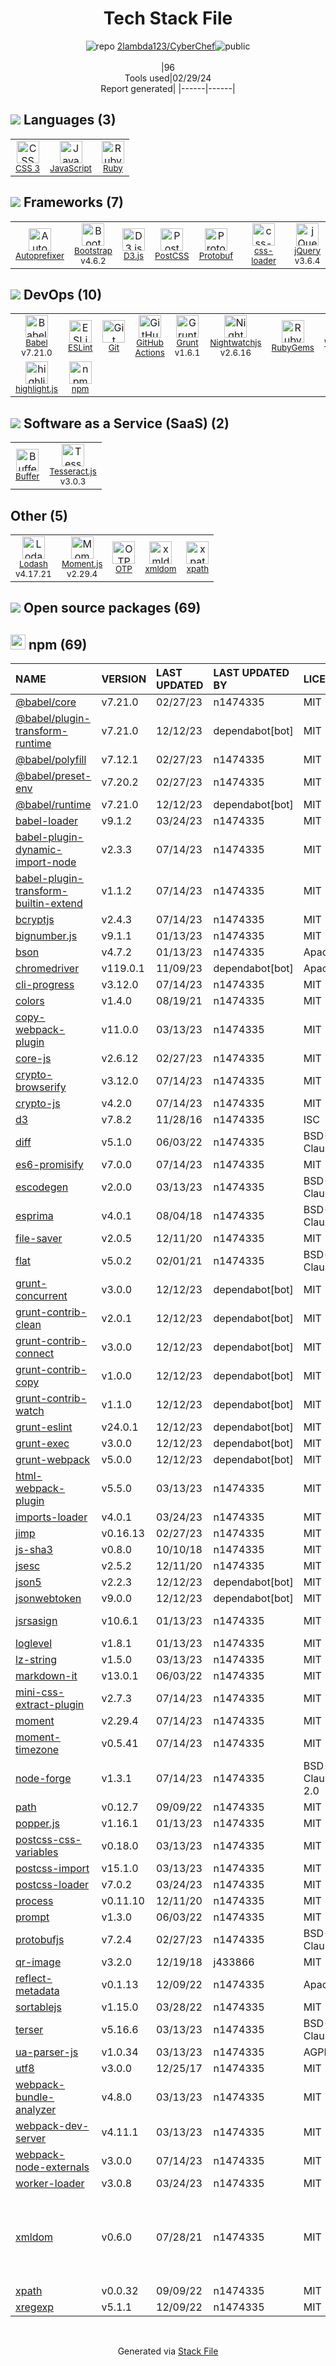 <!--
&lt;--- Readme.md Snippet without images Start ---&gt;
## Tech Stack
2lambda123/CyberChef is built on the following main stack:

- [JavaScript](https://developer.mozilla.org/en-US/docs/Web/JavaScript) – Languages
- [Ruby](https://www.ruby-lang.org) – Languages
- [Autoprefixer](https://github.com/postcss/autoprefixer) – CSS Pre-processors / Extensions
- [Bootstrap](http://getbootstrap.com/) – Front-End Frameworks
- [D3.js](http://d3js.org/) – Charting Libraries
- [PostCSS](https://github.com/postcss/postcss) – CSS Pre-processors / Extensions
- [Protobuf](https://developers.google.com/protocol-buffers/) – Serialization Frameworks
- [css-loader](https://github.com/webpack-contrib/css-loader) – CSS Pre-processors / Extensions
- [jQuery](http://jquery.com/) – Javascript UI Libraries
- [Babel](http://babeljs.io/) – JavaScript Compilers
- [ESLint](http://eslint.org/) – Code Review
- [GitHub Actions](https://github.com/features/actions) – Continuous Integration
- [Grunt](http://gruntjs.com/) – JS Build Tools / JS Task Runners
- [Nightwatchjs](http://nightwatchjs.org/) – Browser Testing
- [Webpack](http://webpack.js.org) – JS Build Tools / JS Task Runners
- [highlight.js](https://highlightjs.org/) – Text Editor
- [Buffer](https://bufferapp.com/) – Social Media Tools
- [Tesseract.js](http://tesseract.projectnaptha.com/) – Image Analysis API
- [Lodash](https://lodash.com) – Javascript Utilities & Libraries
- [Moment.js](http://momentjs.com/) – Javascript Utilities & Libraries

Full tech stack [here](/techstack.md)

&lt;--- Readme.md Snippet without images End ---&gt;

&lt;--- Readme.md Snippet with images Start ---&gt;
## Tech Stack
2lambda123/CyberChef is built on the following main stack:

- <img width='25' height='25' src='https://img.stackshare.io/service/1209/javascript.jpeg' alt='JavaScript'/> [JavaScript](https://developer.mozilla.org/en-US/docs/Web/JavaScript) – Languages
- <img width='25' height='25' src='https://img.stackshare.io/service/989/ruby.png' alt='Ruby'/> [Ruby](https://www.ruby-lang.org) – Languages
- <img width='25' height='25' src='https://img.stackshare.io/service/2202/72d087642cfce6fef6f2dabec5bf49e8_400x400.png' alt='Autoprefixer'/> [Autoprefixer](https://github.com/postcss/autoprefixer) – CSS Pre-processors / Extensions
- <img width='25' height='25' src='https://img.stackshare.io/service/1101/C9QJ7V3X.png' alt='Bootstrap'/> [Bootstrap](http://getbootstrap.com/) – Front-End Frameworks
- <img width='25' height='25' src='https://img.stackshare.io/service/1491/HgKolWB5_400x400.jpg' alt='D3.js'/> [D3.js](http://d3js.org/) – Charting Libraries
- <img width='25' height='25' src='https://img.stackshare.io/service/3339/rlFcjEdI.png' alt='PostCSS'/> [PostCSS](https://github.com/postcss/postcss) – CSS Pre-processors / Extensions
- <img width='25' height='25' src='https://img.stackshare.io/service/4393/ma2jqJKH_400x400.png' alt='Protobuf'/> [Protobuf](https://developers.google.com/protocol-buffers/) – Serialization Frameworks
- <img width='25' height='25' src='https://img.stackshare.io/service/8074/default_d2b16fd6997fb2e164de645a34f9b8d5a880d999.png' alt='css-loader'/> [css-loader](https://github.com/webpack-contrib/css-loader) – CSS Pre-processors / Extensions
- <img width='25' height='25' src='https://img.stackshare.io/service/1021/lxEKmMnB_400x400.jpg' alt='jQuery'/> [jQuery](http://jquery.com/) – Javascript UI Libraries
- <img width='25' height='25' src='https://img.stackshare.io/service/2739/-1wfGjNw.png' alt='Babel'/> [Babel](http://babeljs.io/) – JavaScript Compilers
- <img width='25' height='25' src='https://img.stackshare.io/service/3337/Q4L7Jncy.jpg' alt='ESLint'/> [ESLint](http://eslint.org/) – Code Review
- <img width='25' height='25' src='https://img.stackshare.io/service/11563/actions.png' alt='GitHub Actions'/> [GitHub Actions](https://github.com/features/actions) – Continuous Integration
- <img width='25' height='25' src='https://img.stackshare.io/service/845/falgg2jybmhgk16y62lr.png' alt='Grunt'/> [Grunt](http://gruntjs.com/) – JS Build Tools / JS Task Runners
- <img width='25' height='25' src='https://img.stackshare.io/service/4125/Ihf7jKaE.png' alt='Nightwatchjs'/> [Nightwatchjs](http://nightwatchjs.org/) – Browser Testing
- <img width='25' height='25' src='https://img.stackshare.io/service/1682/IMG_4636.PNG' alt='Webpack'/> [Webpack](http://webpack.js.org) – JS Build Tools / JS Task Runners
- <img width='25' height='25' src='https://img.stackshare.io/service/6888/c17e7d9688d86bd9f9506ec1fbd6d200_400x400.png' alt='highlight.js'/> [highlight.js](https://highlightjs.org/) – Text Editor
- <img width='25' height='25' src='https://img.stackshare.io/service/825/hnc3q-7x.jpg' alt='Buffer'/> [Buffer](https://bufferapp.com/) – Social Media Tools
- <img width='25' height='25' src='https://img.stackshare.io/service/5937/7720173.png' alt='Tesseract.js'/> [Tesseract.js](http://tesseract.projectnaptha.com/) – Image Analysis API
- <img width='25' height='25' src='https://img.stackshare.io/service/2438/lodash.png' alt='Lodash'/> [Lodash](https://lodash.com) – Javascript Utilities & Libraries
- <img width='25' height='25' src='https://img.stackshare.io/service/3643/Xrtdc94q_400x400.png' alt='Moment.js'/> [Moment.js](http://momentjs.com/) – Javascript Utilities & Libraries

Full tech stack [here](/techstack.md)

&lt;--- Readme.md Snippet with images End ---&gt;
-->
<div align="center">

# Tech Stack File
![](https://img.stackshare.io/repo.svg "repo") [2lambda123/CyberChef](https://github.com/2lambda123/CyberChef)![](https://img.stackshare.io/public_badge.svg "public")
<br/><br/>
|96<br/>Tools used|02/29/24 <br/>Report generated|
|------|------|
</div>

## <img src='https://img.stackshare.io/languages.svg'/> Languages (3)
<table><tr>
  <td align='center'>
  <img width='36' height='36' src='https://img.stackshare.io/service/6727/css.png' alt='CSS 3'>
  <br>
  <sub><a href="https://developer.mozilla.org/en-US/docs/Web/CSS/CSS3">CSS 3</a></sub>
  <br>
  <sub></sub>
</td>

<td align='center'>
  <img width='36' height='36' src='https://img.stackshare.io/service/1209/javascript.jpeg' alt='JavaScript'>
  <br>
  <sub><a href="https://developer.mozilla.org/en-US/docs/Web/JavaScript">JavaScript</a></sub>
  <br>
  <sub></sub>
</td>

<td align='center'>
  <img width='36' height='36' src='https://img.stackshare.io/service/989/ruby.png' alt='Ruby'>
  <br>
  <sub><a href="https://www.ruby-lang.org">Ruby</a></sub>
  <br>
  <sub></sub>
</td>

</tr>
</table>

## <img src='https://img.stackshare.io/frameworks.svg'/> Frameworks (7)
<table><tr>
  <td align='center'>
  <img width='36' height='36' src='https://img.stackshare.io/service/2202/72d087642cfce6fef6f2dabec5bf49e8_400x400.png' alt='Autoprefixer'>
  <br>
  <sub><a href="https://github.com/postcss/autoprefixer">Autoprefixer</a></sub>
  <br>
  <sub></sub>
</td>

<td align='center'>
  <img width='36' height='36' src='https://img.stackshare.io/service/1101/C9QJ7V3X.png' alt='Bootstrap'>
  <br>
  <sub><a href="http://getbootstrap.com/">Bootstrap</a></sub>
  <br>
  <sub>v4.6.2</sub>
</td>

<td align='center'>
  <img width='36' height='36' src='https://img.stackshare.io/service/1491/HgKolWB5_400x400.jpg' alt='D3.js'>
  <br>
  <sub><a href="http://d3js.org/">D3.js</a></sub>
  <br>
  <sub></sub>
</td>

<td align='center'>
  <img width='36' height='36' src='https://img.stackshare.io/service/3339/rlFcjEdI.png' alt='PostCSS'>
  <br>
  <sub><a href="https://github.com/postcss/postcss">PostCSS</a></sub>
  <br>
  <sub></sub>
</td>

<td align='center'>
  <img width='36' height='36' src='https://img.stackshare.io/service/4393/ma2jqJKH_400x400.png' alt='Protobuf'>
  <br>
  <sub><a href="https://developers.google.com/protocol-buffers/">Protobuf</a></sub>
  <br>
  <sub></sub>
</td>

<td align='center'>
  <img width='36' height='36' src='https://img.stackshare.io/service/8074/default_d2b16fd6997fb2e164de645a34f9b8d5a880d999.png' alt='css-loader'>
  <br>
  <sub><a href="https://github.com/webpack-contrib/css-loader">css-loader</a></sub>
  <br>
  <sub></sub>
</td>

<td align='center'>
  <img width='36' height='36' src='https://img.stackshare.io/service/1021/lxEKmMnB_400x400.jpg' alt='jQuery'>
  <br>
  <sub><a href="http://jquery.com/">jQuery</a></sub>
  <br>
  <sub>v3.6.4</sub>
</td>

</tr>
</table>

## <img src='https://img.stackshare.io/devops.svg'/> DevOps (10)
<table><tr>
  <td align='center'>
  <img width='36' height='36' src='https://img.stackshare.io/service/2739/-1wfGjNw.png' alt='Babel'>
  <br>
  <sub><a href="http://babeljs.io/">Babel</a></sub>
  <br>
  <sub>v7.21.0</sub>
</td>

<td align='center'>
  <img width='36' height='36' src='https://img.stackshare.io/service/3337/Q4L7Jncy.jpg' alt='ESLint'>
  <br>
  <sub><a href="http://eslint.org/">ESLint</a></sub>
  <br>
  <sub></sub>
</td>

<td align='center'>
  <img width='36' height='36' src='https://img.stackshare.io/service/1046/git.png' alt='Git'>
  <br>
  <sub><a href="http://git-scm.com/">Git</a></sub>
  <br>
  <sub></sub>
</td>

<td align='center'>
  <img width='36' height='36' src='https://img.stackshare.io/service/11563/actions.png' alt='GitHub Actions'>
  <br>
  <sub><a href="https://github.com/features/actions">GitHub Actions</a></sub>
  <br>
  <sub></sub>
</td>

<td align='center'>
  <img width='36' height='36' src='https://img.stackshare.io/service/845/falgg2jybmhgk16y62lr.png' alt='Grunt'>
  <br>
  <sub><a href="http://gruntjs.com/">Grunt</a></sub>
  <br>
  <sub>v1.6.1</sub>
</td>

<td align='center'>
  <img width='36' height='36' src='https://img.stackshare.io/service/4125/Ihf7jKaE.png' alt='Nightwatchjs'>
  <br>
  <sub><a href="http://nightwatchjs.org/">Nightwatchjs</a></sub>
  <br>
  <sub>v2.6.16</sub>
</td>

<td align='center'>
  <img width='36' height='36' src='https://img.stackshare.io/service/12795/5jL6-BA5_400x400.jpeg' alt='RubyGems'>
  <br>
  <sub><a href="https://rubygems.org/">RubyGems</a></sub>
  <br>
  <sub></sub>
</td>

<td align='center'>
  <img width='36' height='36' src='https://img.stackshare.io/service/1682/IMG_4636.PNG' alt='Webpack'>
  <br>
  <sub><a href="http://webpack.js.org">Webpack</a></sub>
  <br>
  <sub>v5.76.0</sub>
</td>

</tr>
<tr>
  <td align='center'>
  <img width='36' height='36' src='https://img.stackshare.io/service/6888/c17e7d9688d86bd9f9506ec1fbd6d200_400x400.png' alt='highlight.js'>
  <br>
  <sub><a href="https://highlightjs.org/">highlight.js</a></sub>
  <br>
  <sub></sub>
</td>

<td align='center'>
  <img width='36' height='36' src='https://img.stackshare.io/service/1120/lejvzrnlpb308aftn31u.png' alt='npm'>
  <br>
  <sub><a href="https://www.npmjs.com/">npm</a></sub>
  <br>
  <sub></sub>
</td>

</tr>
</table>

## <img src='https://img.stackshare.io/saas.svg'/> Software as a Service (SaaS) (2)
<table><tr>
  <td align='center'>
  <img width='36' height='36' src='https://img.stackshare.io/service/825/hnc3q-7x.jpg' alt='Buffer'>
  <br>
  <sub><a href="https://bufferapp.com/">Buffer</a></sub>
  <br>
  <sub></sub>
</td>

<td align='center'>
  <img width='36' height='36' src='https://img.stackshare.io/service/5937/7720173.png' alt='Tesseract.js'>
  <br>
  <sub><a href="http://tesseract.projectnaptha.com/">Tesseract.js</a></sub>
  <br>
  <sub>v3.0.3</sub>
</td>

</tr>
</table>

## Other (5)
<table><tr>
  <td align='center'>
  <img width='36' height='36' src='https://img.stackshare.io/service/2438/lodash.png' alt='Lodash'>
  <br>
  <sub><a href="https://lodash.com">Lodash</a></sub>
  <br>
  <sub>v4.17.21</sub>
</td>

<td align='center'>
  <img width='36' height='36' src='https://img.stackshare.io/service/3643/Xrtdc94q_400x400.png' alt='Moment.js'>
  <br>
  <sub><a href="http://momentjs.com/">Moment.js</a></sub>
  <br>
  <sub>v2.29.4</sub>
</td>

<td align='center'>
  <img width='36' height='36' src='https://img.stackshare.io/service/5476/cbdf77412da183e43d41c0c0f9a7005a_normal.jpeg' alt='OTP'>
  <br>
  <sub><a href="http://erlang.org/doc/">OTP</a></sub>
  <br>
  <sub></sub>
</td>

<td align='center'>
  <img width='36' height='36' src='https://img.stackshare.io/service/4622/1004010.jpeg' alt='xmldom'>
  <br>
  <sub><a href="https://github.com/jindw/xmldom">xmldom</a></sub>
  <br>
  <sub></sub>
</td>

<td align='center'>
  <img width='36' height='36' src='https://img.stackshare.io/service/4621/nZXfdUQq_normal.jpg' alt='xpath'>
  <br>
  <sub><a href="https://en.wikipedia.org/wiki/XPath">xpath</a></sub>
  <br>
  <sub></sub>
</td>

</tr>
</table>


## <img src='https://img.stackshare.io/group.svg' /> Open source packages (69)</h2>

## <img width='24' height='24' src='https://img.stackshare.io/service/1120/lejvzrnlpb308aftn31u.png'/> npm (69)

|NAME|VERSION|LAST UPDATED|LAST UPDATED BY|LICENSE|VULNERABILITIES|
|:------|:------|:------|:------|:------|:------|
|[@babel/core](https://www.npmjs.com/@babel/core)|v7.21.0|02/27/23|n1474335 |MIT|N/A|
|[@babel/plugin-transform-runtime](https://www.npmjs.com/@babel/plugin-transform-runtime)|v7.21.0|12/12/23|dependabot[bot] |MIT|N/A|
|[@babel/polyfill](https://www.npmjs.com/@babel/polyfill)|v7.12.1|02/27/23|n1474335 |MIT|N/A|
|[@babel/preset-env](https://www.npmjs.com/@babel/preset-env)|v7.20.2|02/27/23|n1474335 |MIT|N/A|
|[@babel/runtime](https://www.npmjs.com/@babel/runtime)|v7.21.0|12/12/23|dependabot[bot] |MIT|N/A|
|[babel-loader](https://www.npmjs.com/babel-loader)|v9.1.2|03/24/23|n1474335 |MIT|N/A|
|[babel-plugin-dynamic-import-node](https://www.npmjs.com/babel-plugin-dynamic-import-node)|v2.3.3|07/14/23|n1474335 |MIT|N/A|
|[babel-plugin-transform-builtin-extend](https://www.npmjs.com/babel-plugin-transform-builtin-extend)|v1.1.2|07/14/23|n1474335 |MIT|N/A|
|[bcryptjs](https://www.npmjs.com/bcryptjs)|v2.4.3|07/14/23|n1474335 |MIT|N/A|
|[bignumber.js](https://www.npmjs.com/bignumber.js)|v9.1.1|01/13/23|n1474335 |MIT|N/A|
|[bson](https://www.npmjs.com/bson)|v4.7.2|01/13/23|n1474335 |Apache-2.0|N/A|
|[chromedriver](https://www.npmjs.com/chromedriver)|v119.0.1|11/09/23|dependabot[bot] |Apache-2.0|N/A|
|[cli-progress](https://www.npmjs.com/cli-progress)|v3.12.0|07/14/23|n1474335 |MIT|N/A|
|[colors](https://www.npmjs.com/colors)|v1.4.0|08/19/21|n1474335 |MIT|N/A|
|[copy-webpack-plugin](https://www.npmjs.com/copy-webpack-plugin)|v11.0.0|03/13/23|n1474335 |MIT|N/A|
|[core-js](https://www.npmjs.com/core-js)|v2.6.12|02/27/23|n1474335 |MIT|N/A|
|[crypto-browserify](https://www.npmjs.com/crypto-browserify)|v3.12.0|07/14/23|n1474335 |MIT|N/A|
|[crypto-js](https://www.npmjs.com/crypto-js)|v4.2.0|07/14/23|n1474335 |MIT|N/A|
|[d3](https://www.npmjs.com/d3)|v7.8.2|11/28/16|n1474335 |ISC|N/A|
|[diff](https://www.npmjs.com/diff)|v5.1.0|06/03/22|n1474335 |BSD-3-Clause|N/A|
|[es6-promisify](https://www.npmjs.com/es6-promisify)|v7.0.0|07/14/23|n1474335 |MIT|N/A|
|[escodegen](https://www.npmjs.com/escodegen)|v2.0.0|03/13/23|n1474335 |BSD-2-Clause|N/A|
|[esprima](https://www.npmjs.com/esprima)|v4.0.1|08/04/18|n1474335 |BSD-2-Clause|N/A|
|[file-saver](https://www.npmjs.com/file-saver)|v2.0.5|12/11/20|n1474335 |MIT|N/A|
|[flat](https://www.npmjs.com/flat)|v5.0.2|02/01/21|n1474335 |BSD-3-Clause|N/A|
|[grunt-concurrent](https://www.npmjs.com/grunt-concurrent)|v3.0.0|12/12/23|dependabot[bot] |MIT|N/A|
|[grunt-contrib-clean](https://www.npmjs.com/grunt-contrib-clean)|v2.0.1|12/12/23|dependabot[bot] |MIT|N/A|
|[grunt-contrib-connect](https://www.npmjs.com/grunt-contrib-connect)|v3.0.0|12/12/23|dependabot[bot] |MIT|N/A|
|[grunt-contrib-copy](https://www.npmjs.com/grunt-contrib-copy)|v1.0.0|12/12/23|dependabot[bot] |MIT|N/A|
|[grunt-contrib-watch](https://www.npmjs.com/grunt-contrib-watch)|v1.1.0|12/12/23|dependabot[bot] |MIT|N/A|
|[grunt-eslint](https://www.npmjs.com/grunt-eslint)|v24.0.1|12/12/23|dependabot[bot] |MIT|N/A|
|[grunt-exec](https://www.npmjs.com/grunt-exec)|v3.0.0|12/12/23|dependabot[bot] |MIT|N/A|
|[grunt-webpack](https://www.npmjs.com/grunt-webpack)|v5.0.0|12/12/23|dependabot[bot] |MIT|N/A|
|[html-webpack-plugin](https://www.npmjs.com/html-webpack-plugin)|v5.5.0|03/13/23|n1474335 |MIT|N/A|
|[imports-loader](https://www.npmjs.com/imports-loader)|v4.0.1|03/24/23|n1474335 |MIT|N/A|
|[jimp](https://www.npmjs.com/jimp)|v0.16.13|02/27/23|n1474335 |MIT|N/A|
|[js-sha3](https://www.npmjs.com/js-sha3)|v0.8.0|10/10/18|n1474335 |MIT|N/A|
|[jsesc](https://www.npmjs.com/jsesc)|v2.5.2|12/11/20|n1474335 |MIT|N/A|
|[json5](https://www.npmjs.com/json5)|v2.2.3|12/12/23|dependabot[bot] |MIT|N/A|
|[jsonwebtoken](https://www.npmjs.com/jsonwebtoken)|v9.0.0|12/12/23|dependabot[bot] |MIT|N/A|
|[jsrsasign](https://www.npmjs.com/jsrsasign)|v10.6.1|01/13/23|n1474335 |MIT|[CVE-2024-21484](https://github.com/advisories/GHSA-rh63-9qcf-83gf) (High)|
|[loglevel](https://www.npmjs.com/loglevel)|v1.8.1|01/13/23|n1474335 |MIT|N/A|
|[lz-string](https://www.npmjs.com/lz-string)|v1.5.0|03/13/23|n1474335 |MIT|N/A|
|[markdown-it](https://www.npmjs.com/markdown-it)|v13.0.1|06/03/22|n1474335 |MIT|N/A|
|[mini-css-extract-plugin](https://www.npmjs.com/mini-css-extract-plugin)|v2.7.3|07/14/23|n1474335 |MIT|N/A|
|[moment](https://www.npmjs.com/moment)|v2.29.4|07/14/23|n1474335 |MIT|N/A|
|[moment-timezone](https://www.npmjs.com/moment-timezone)|v0.5.41|07/14/23|n1474335 |MIT|N/A|
|[node-forge](https://www.npmjs.com/node-forge)|v1.3.1|07/14/23|n1474335 |BSD-3-Clause,GPL-2.0|N/A|
|[path](https://www.npmjs.com/path)|v0.12.7|09/09/22|n1474335 |MIT|N/A|
|[popper.js](https://www.npmjs.com/popper.js)|v1.16.1|01/13/23|n1474335 |MIT|N/A|
|[postcss-css-variables](https://www.npmjs.com/postcss-css-variables)|v0.18.0|03/13/23|n1474335 |MIT|N/A|
|[postcss-import](https://www.npmjs.com/postcss-import)|v15.1.0|03/13/23|n1474335 |MIT|N/A|
|[postcss-loader](https://www.npmjs.com/postcss-loader)|v7.0.2|03/24/23|n1474335 |MIT|N/A|
|[process](https://www.npmjs.com/process)|v0.11.10|12/11/20|n1474335 |MIT|N/A|
|[prompt](https://www.npmjs.com/prompt)|v1.3.0|06/03/22|n1474335 |MIT|N/A|
|[protobufjs](https://www.npmjs.com/protobufjs)|v7.2.4|02/27/23|n1474335 |BSD-3-Clause|N/A|
|[qr-image](https://www.npmjs.com/qr-image)|v3.2.0|12/19/18|j433866 |MIT|N/A|
|[reflect-metadata](https://www.npmjs.com/reflect-metadata)|v0.1.13|12/09/22|n1474335 |Apache-2.0|N/A|
|[sortablejs](https://www.npmjs.com/sortablejs)|v1.15.0|03/28/22|n1474335 |MIT|N/A|
|[terser](https://www.npmjs.com/terser)|v5.16.6|03/13/23|n1474335 |BSD-2-Clause|N/A|
|[ua-parser-js](https://www.npmjs.com/ua-parser-js)|v1.0.34|03/13/23|n1474335 |AGPL-3.0|N/A|
|[utf8](https://www.npmjs.com/utf8)|v3.0.0|12/25/17|n1474335 |MIT|N/A|
|[webpack-bundle-analyzer](https://www.npmjs.com/webpack-bundle-analyzer)|v4.8.0|03/13/23|n1474335 |MIT|N/A|
|[webpack-dev-server](https://www.npmjs.com/webpack-dev-server)|v4.11.1|03/13/23|n1474335 |MIT|N/A|
|[webpack-node-externals](https://www.npmjs.com/webpack-node-externals)|v3.0.0|07/14/23|n1474335 |MIT|N/A|
|[worker-loader](https://www.npmjs.com/worker-loader)|v3.0.8|03/24/23|n1474335 |MIT|N/A|
|[xmldom](https://www.npmjs.com/xmldom)|v0.6.0|07/28/21|n1474335 |MIT|[CVE-2022-39353](https://github.com/advisories/GHSA-crh6-fp67-6883) (Critical)<br/>[CVE-2022-37616](https://github.com/advisories/GHSA-9pgh-qqpf-7wqj) (Critical)<br/>[CVE-2021-32796](https://github.com/advisories/GHSA-5fg8-2547-mr8q) (Moderate)|
|[xpath](https://www.npmjs.com/xpath)|v0.0.32|09/09/22|n1474335 |MIT|N/A|
|[xregexp](https://www.npmjs.com/xregexp)|v5.1.1|12/09/22|n1474335 |MIT|N/A|

<br/>
<div align='center'>

Generated via [Stack File](https://github.com/marketplace/stack-file)
